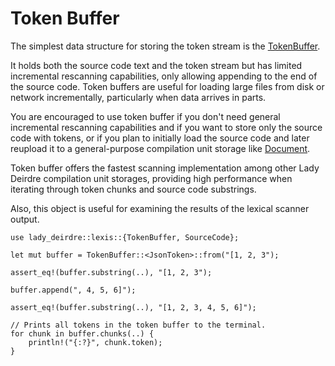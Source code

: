 <!------------------------------------------------------------------------------
  This file is a part of the "Lady Deirdre" work,
  a compiler front-end foundation technology.

  This work is proprietary software with source-available code.

  To copy, use, distribute, and contribute to this work, you must agree to
  the terms of the General License Agreement:

  https://github.com/Eliah-Lakhin/lady-deirdre/blob/master/EULA.md.

  The agreement grants you a Commercial-Limited License that gives you
  the right to use my work in non-commercial and limited commercial products
  with a total gross revenue cap. To remove this commercial limit for one of
  your products, you must acquire an Unrestricted Commercial License.

  If you contribute to the source code, documentation, or related materials
  of this work, you must assign these changes to me. Contributions are
  governed by the "Derivative Work" section of the General License
  Agreement.

  Copying the work in parts is strictly forbidden, except as permitted under
  the terms of the General License Agreement.

  If you do not or cannot agree to the terms of this Agreement,
  do not use this work.

  This work is provided "as is" without any warranties, express or implied,
  except to the extent that such disclaimers are held to be legally invalid.

  Copyright (c) 2024 Ilya Lakhin (Илья Александрович Лахин).
  All rights reserved.
------------------------------------------------------------------------------->

# Token Buffer

The simplest data structure for storing the token stream is
the [TokenBuffer](https://docs.rs/lady-deirdre/2.0.0/lady_deirdre/lexis/struct.TokenBuffer.html).

It holds both the source code text and the token stream but has limited
incremental rescanning capabilities, only allowing appending to the end of the
source code. Token buffers are useful for loading large files from disk or
network incrementally, particularly when data arrives in parts.

You are encouraged to use token buffer if you don't need general incremental
rescanning capabilities and if you want to store only the source code with
tokens, or if you plan to initially load the source code and later reupload it
to a general-purpose compilation unit storage
like [Document](https://docs.rs/lady-deirdre/2.0.0/lady_deirdre/units/enum.Document.html).

Token buffer offers the fastest scanning implementation among other Lady Deirdre
compilation unit storages, providing high performance when iterating through
token chunks and source code substrings.

Also, this object is useful for examining the results of the lexical scanner
output.

```rust,noplayground
use lady_deirdre::lexis::{TokenBuffer, SourceCode};

let mut buffer = TokenBuffer::<JsonToken>::from("[1, 2, 3");

assert_eq!(buffer.substring(..), "[1, 2, 3");

buffer.append(", 4, 5, 6]");

assert_eq!(buffer.substring(..), "[1, 2, 3, 4, 5, 6]");

// Prints all tokens in the token buffer to the terminal.
for chunk in buffer.chunks(..) {
    println!("{:?}", chunk.token);
}
```
